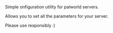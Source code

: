 Simple onfiguration utility for palworld servers.

Allows you to set all the parameters for your server.

Please use responsibly :)